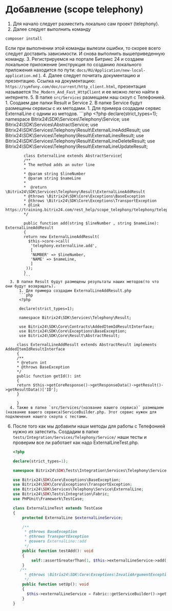 # Добавление (scope telephony)
1. Для начало следует разместить локально сам проект (telephony).
2. Далее следует выполнить команду 
```
composer install
```
 Если при выполнении этой команды вылезли ошибки, то скорее всего следует доставить зависимости. И снова выполнить вышеприведенную команду.
3. Регистрируемся на портале Битрикс 24 и создаем локальное приложение (инструкция по созданию локального приложения находится по пути: `docs/RU/Application/new-local-application.md` ).
4. Далее следует почитать документацию и презентацию. Ссылка на документацию: `https://symfony.com/doc/current/http_client.html`, презентация называется `The_Modern_And_Fast_HttpClient` и ее можно легко найти в интернете.
5. В папке `src/Services` размещаем наш скоуп с Телефонией.
      1. Создаем две папки Result и Service
      2. В папке Service будут размещены сервисы с их методами.
            1. Для примера создадим сервис ExternalLine с одним из методов.
            ```php
            <?php
            declare(strict_types=1);
            namespace Bitrix24\SDK\Services\Telephony\Service;
            use Bitrix24\SDK\Services\AbstractService;
            use Bitrix24\SDK\Services\Telephony\Result\ExternalLineAddResult;
            use Bitrix24\SDK\Services\Telephony\Result\ExternalLinesResult;
            use Bitrix24\SDK\Services\Telephony\Result\ExternalLineDeleteResult;
            use Bitrix24\SDK\Services\Telephony\Result\ExternalLineUpdateResult;

            class ExternalLine extends AbstractService{
            /**
            * The method adds an outer line
            *
            * @param string $lineNumber
            * @param string $nameLine
            *
            *  @return \Bitrix24\SDK\Services\Telephony\Result\ExternalLineAddResult
            * @throws \Bitrix24\SDK\Core\Exceptions\BaseException
            * @throws \Bitrix24\SDK\Core\Exceptions\TransportException
            * @link https://training.bitrix24.com/rest_help/scope_telephony/telephony/telephony_externalLine_add.php
            */

            public function add(string $lineNumber , string $nameLine): ExternalLineAddResult
            {
            return new ExternalLineAddResult(
              $this->core->call(
               'telephony.externalLine.add',
               [
               'NUMBER' => $lineNumber,
               'NAME' => $nameLine,
               ] 
             ));
            }
            ```
      3. В папке Result будут размещены результаты наших методов(то что они будут возвращать).
          1. Для примера создадим ExternalLineAddResult.php
          ```php 
          <?php

          declare(strict_types=1);

          namespace Bitrix24\SDK\Services\Telephony\Result;

          use Bitrix24\SDK\Core\Contracts\AddedItemIdResultInterface;
          use Bitrix24\SDK\Core\Exceptions\BaseException;
          use Bitrix24\SDK\Core\Result\AbstractResult;

         class ExternalLineAddResult extends AbstractResult implements AddedItemIdResultInterface
         {
         /**
         * @return int
         * @throws BaseException
         */
         public function getId(): int
         {
         return $this->getCoreResponse()->getResponseData()->getResult()->getResultData()['ID'];
         }

         }
      4. Также в папке `src/Services/(название вашего сервиса)` размещаем (название вашего сервиса)ServiceBuilder.php. Этот сервис нужен для подключения нашего скоупа с тестами.
6. После того как мы добавили наши методы для работы с Телефонией нужно их затестить. Создадим в папке `tests/Integration/Services/Telephony/Service/` наши тесты и проверим все ли работает как надо ExternalLineTest.php.
    ```php
    <?php
    
    declare(strict_types=1);
    
    namespace Bitrix24\SDK\Tests\Integration\Services\Telephony\Service;
    
    use Bitrix24\SDK\Core\Exceptions\BaseException;
    use Bitrix24\SDK\Core\Exceptions\TransportException;
    use Bitrix24\SDK\Services\Telephony\Service\ExternalLine;
    use Bitrix24\SDK\Tests\Integration\Fabric;
    use PHPUnit\Framework\TestCase;
    
    class ExternalLineTest extends TestCase
    {
        protected ExternalLine $externalLineService;
    
        /**
         * @throws BaseException
         * @throws TransportException
         * @covers ExternalLine::add
         */
        public function testAdd(): void
        {
            self::assertGreaterThan(1, $this->externalLineService->add((string)time(), sprintf('phpUnit-%s', time()))->getId());
        }
       /**
         * @throws \Bitrix24\SDK\Core\Exceptions\InvalidArgumentException
         */
        public function setUp(): void
        {
          $this->externalLineService = Fabric::getServiceBuilder()->getTelephonyScope()->externalline();
        }
   }
    ```